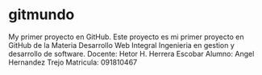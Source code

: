 # gitmundo
My primer proyecto en GitHub.
Este proyecto es mi primer proyecto en GitHub de la Materia Desarrollo Web Integral
Ingenieria en gestion y desarrollo de software.
Docente: Hetor H. Herrera Escobar
Alumno: Angel Hernandez Trejo
Matricula: 091810467
